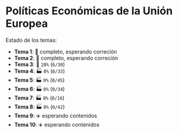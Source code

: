 # Políticas Económicas de la Unión Europea

Estado de los temas:

- **Tema 1**: :truck: completo, esperando correción
- **Tema 2**: :truck: completo, esperando correción
- **Tema 3**: :construction: `20%` (`6/30`)
- **Tema 4**: :factory: `0%` (`0/33`)
- **Tema 5**: :factory: `0%` (`0/45`)
- **Tema 6**: :factory: `0%` (`0/34`)
- **Tema 7**: :factory: `0%` (`0/16`)
- **Tema 8**: :factory: `0%` (`0/42`)
- **Tema 9**: :airplane: esperando contenidos
- **Tema 10**: :airplane: esperando contenidos
